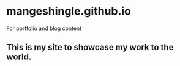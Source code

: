 # mangeshingle.github.io
For portfolio and blog content

## This is my site to showcase my work to the world.
